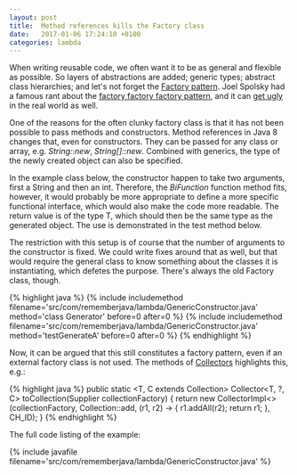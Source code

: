 ```yaml
---
layout: post
title:  Method references kills the Factory class
date:   2017-01-06 17:24:10 +0100
categories: lambda
---
```


When writing reusable code, we often want it to be as general and flexible as possible. So layers of abstractions are added; generic types; abstract class hierarchies; and let's not forget the [Factory pattern][FP]. Joel Spolsky had a famous rant about the [factory factory factory pattern][FFFP], and it can [get ugly][AF] in the real world as well.

One of the reasons for the often clunky factory class is that it has not been possible to pass methods and constructors. Method references in Java 8 changes that, even for constructors. They can be passed for any class or array, e.g. *String::new*, *String[]::new*. Combined with generics, the type of the newly created object can also be specified.

In the example class below, the constructor happen to take two arguments, first a String and then an int. Therefore, the *BiFunction* function method fits, however, it would probably be more appropriate to define a more specific functional interface, which would also make the code more readable. The return value is of the type T, which should then be the same type as the generated object. The use is demonstrated in the test method below.

The restriction with this setup is of course that the number of arguments to the constructor is fixed. We could write fixes around that as well, but that would require the general class to know something about the classes it is instantiating, which defetes the purpose. There's always the old Factory class, though.

{% highlight java %}
{% include includemethod filename='src/com/rememberjava/lambda/GenericConstructor.java' method='class Generator' before=0  after=0 %}
{% include includemethod filename='src/com/rememberjava/lambda/GenericConstructor.java' method='testGenerateA' before=0  after=0 %}
{% endhighlight %}

Now, it can be argued that this still constitutes a factory pattern, even if an external factory class is not used. The methods of [Collectors][Collectors] highlights this, e.g.:

{% highlight java %}
    public static <T, C extends Collection<T>>
    Collector<T, ?, C> toCollection(Supplier<C> collectionFactory) {
        return new CollectorImpl<>(collectionFactory, Collection<T>::add,
                                   (r1, r2) -> { r1.addAll(r2); return r1; },
                                   CH_ID);
    }
{% endhighlight %}


The full code listing of the example:

{% include javafile filename='src/com/rememberjava/lambda/GenericConstructor.java' %}

[FP]: https://en.wikipedia.org/wiki/Factory_method_pattern
[FFFP]: http://discuss.joelonsoftware.com/?joel.3.219431.12
[AF]: http://stackoverflow.com/a/2632054
[Collectors]: https://docs.oracle.com/javase/8/docs/api/java/util/stream/Collectors.html
